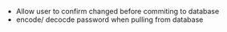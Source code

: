 * Allow user to confirm changed before commiting to database
* encode/ decocde password when pulling from database